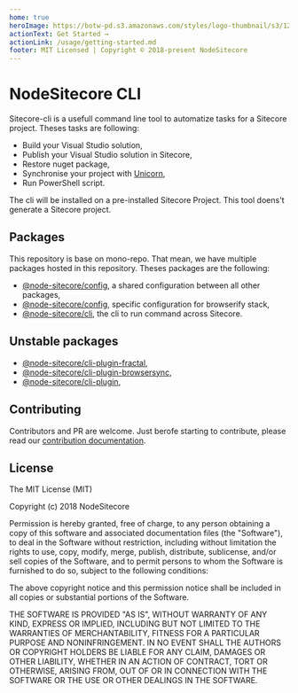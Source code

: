 ```yaml
---
home: true
heroImage: https://botw-pd.s3.amazonaws.com/styles/logo-thumbnail/s3/122011/sitecore.png?itok=pmDNtFV0
actionText: Get Started →
actionLink: /usage/getting-started.md
footer: MIT Licensed | Copyright © 2018-present NodeSitecore
---
```

# NodeSitecore CLI

Sitecore-cli is a usefull command line tool to automatize tasks for a Sitecore project. Theses tasks are following:

- Build your Visual Studio solution,
- Publish your Visual Studio solution in Sitecore,
- Restore nuget package,
- Synchronise your project with [Unicorn](https://github.com/trustedsec/unicorn),
- Run PowerShell script.

The cli will be installed on a pre-installed Sitecore Project. This tool doens't generate a Sitecore project.

## Packages

This repository is base on mono-repo. That mean, we have multiple packages hosted in this repository. Theses packages are the following:

- [@node-sitecore/config](/packages/config/readme.md), a shared configuration between all other packages,
- [@node-sitecore/config](/packages/config-browserify/readme.md), specific configuration for browserify stack,
- [@node-sitecore/cli](/packages/cli/readme.md), the cli to run command across Sitecore.

## Unstable packages

- [@node-sitecore/cli-plugin-fractal](/packages/cli-plugin-fractal/readme.md),
- [@node-sitecore/cli-plugin-browsersync](/packages/cli-plugin-browsersync/readme.md),
- [@node-sitecore/cli-plugin](/packages/cli-plugin-vue/readme.md),


## Contributing

Contributors and PR are welcome. Just berofe starting to contribute, please read our [contribution documentation](https://github.com/NodeSitecore/sitecore-cli/CONTRIBUTING.md).

## License

The MIT License (MIT)

Copyright (c) 2018 NodeSitecore

Permission is hereby granted, free of charge, to any person obtaining a copy of this software and associated documentation files (the "Software"), to deal in the Software without restriction, including without limitation the rights to use, copy, modify, merge, publish, distribute, sublicense, and/or sell copies of the Software, and to permit persons to whom the Software is furnished to do so, subject to the following conditions:

The above copyright notice and this permission notice shall be included in all copies or substantial portions of the Software.

THE SOFTWARE IS PROVIDED "AS IS", WITHOUT WARRANTY OF ANY KIND, EXPRESS OR IMPLIED, INCLUDING BUT NOT LIMITED TO THE WARRANTIES OF MERCHANTABILITY, FITNESS FOR A PARTICULAR PURPOSE AND NONINFRINGEMENT. IN NO EVENT SHALL THE AUTHORS OR COPYRIGHT HOLDERS BE LIABLE FOR ANY CLAIM, DAMAGES OR OTHER LIABILITY, WHETHER IN AN ACTION OF CONTRACT, TORT OR OTHERWISE, ARISING FROM, OUT OF OR IN CONNECTION WITH THE SOFTWARE OR THE USE OR OTHER DEALINGS IN THE SOFTWARE.

[travis]: https://travis-ci.org/

